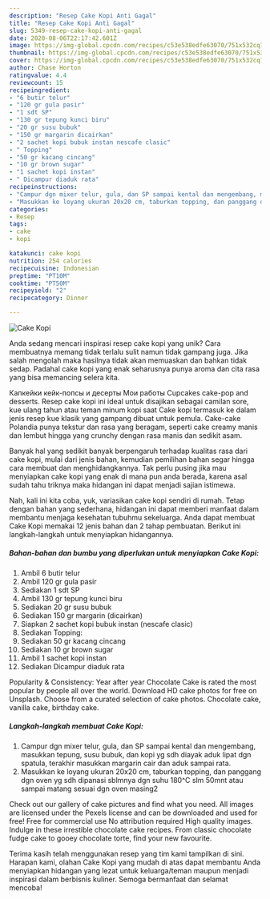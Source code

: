 ```yaml
---
description: "Resep Cake Kopi Anti Gagal"
title: "Resep Cake Kopi Anti Gagal"
slug: 5349-resep-cake-kopi-anti-gagal
date: 2020-08-06T22:17:42.601Z
image: https://img-global.cpcdn.com/recipes/c53e538edfe63070/751x532cq70/cake-kopi-foto-resep-utama.jpg
thumbnail: https://img-global.cpcdn.com/recipes/c53e538edfe63070/751x532cq70/cake-kopi-foto-resep-utama.jpg
cover: https://img-global.cpcdn.com/recipes/c53e538edfe63070/751x532cq70/cake-kopi-foto-resep-utama.jpg
author: Chase Horton
ratingvalue: 4.4
reviewcount: 15
recipeingredient:
- "6 butir telur"
- "120 gr gula pasir"
- "1 sdt SP"
- "130 gr tepung kunci biru"
- "20 gr susu bubuk"
- "150 gr margarin dicairkan"
- "2 sachet kopi bubuk instan nescafe clasic"
- " Topping"
- "50 gr kacang cincang"
- "10 gr brown sugar"
- "1 sachet kopi instan"
- " Dicampur diaduk rata"
recipeinstructions:
- "Campur dgn mixer telur, gula, dan SP sampai kental dan mengembang, masukkan tepung, susu bubuk, dan kopi yg sdh diayak aduk lipat dgn spatula, terakhir masukkan margarin cair dan aduk sampai rata."
- "Masukkan ke loyang ukuran 20x20 cm, taburkan topping, dan panggang dgn oven yg sdh dipanasi sblmnya dgn suhu 180^C slm 50mnt atau sampai matang sesuai dgn oven masing2"
categories:
- Resep
tags:
- cake
- kopi

katakunci: cake kopi 
nutrition: 254 calories
recipecuisine: Indonesian
preptime: "PT10M"
cooktime: "PT50M"
recipeyield: "2"
recipecategory: Dinner

---
```



![Cake Kopi](https://img-global.cpcdn.com/recipes/c53e538edfe63070/751x532cq70/cake-kopi-foto-resep-utama.jpg)

Anda sedang mencari inspirasi resep cake kopi yang unik? Cara membuatnya memang tidak terlalu sulit namun tidak gampang juga. Jika salah mengolah maka hasilnya tidak akan memuaskan dan bahkan tidak sedap. Padahal cake kopi yang enak seharusnya punya aroma dan cita rasa yang bisa memancing selera kita.

Капкейки кейк-попсы и десерты Мои работы Cupcakes cake-pop and desserts. Resep cake kopi ini ideal untuk disajikan sebagai camilan sore, kue ulang tahun atau teman minum kopi saat Cake kopi termasuk ke dalam jenis resep kue klasik yang gampang dibuat untuk pemula. Cake-cake Polandia punya tekstur dan rasa yang beragam, seperti cake creamy manis dan lembut hingga yang crunchy dengan rasa manis dan sedikit asam.

Banyak hal yang sedikit banyak berpengaruh terhadap kualitas rasa dari cake kopi, mulai dari jenis bahan, kemudian pemilihan bahan segar hingga cara membuat dan menghidangkannya. Tak perlu pusing jika mau menyiapkan cake kopi yang enak di mana pun anda berada, karena asal sudah tahu triknya maka hidangan ini dapat menjadi sajian istimewa.


Nah, kali ini kita coba, yuk, variasikan cake kopi sendiri di rumah. Tetap dengan bahan yang sederhana, hidangan ini dapat memberi manfaat dalam membantu menjaga kesehatan tubuhmu sekeluarga. Anda dapat membuat Cake Kopi memakai 12 jenis bahan dan 2 tahap pembuatan. Berikut ini langkah-langkah untuk menyiapkan hidangannya.

<!--inarticleads1-->

##### Bahan-bahan dan bumbu yang diperlukan untuk menyiapkan Cake Kopi:

1. Ambil 6 butir telur
1. Ambil 120 gr gula pasir
1. Sediakan 1 sdt SP
1. Ambil 130 gr tepung kunci biru
1. Sediakan 20 gr susu bubuk
1. Sediakan 150 gr margarin (dicairkan)
1. Siapkan 2 sachet kopi bubuk instan (nescafe clasic)
1. Sediakan  Topping:
1. Sediakan 50 gr kacang cincang
1. Sediakan 10 gr brown sugar
1. Ambil 1 sachet kopi instan
1. Sediakan  Dicampur diaduk rata


Popularity &amp; Consistency: Year after year Chocolate Cake is rated the most popular by people all over the world. Download HD cake photos for free on Unsplash. Choose from a curated selection of cake photos. Chocolate cake, vanilla cake, birthday cake. 

<!--inarticleads2-->

##### Langkah-langkah membuat Cake Kopi:

1. Campur dgn mixer telur, gula, dan SP sampai kental dan mengembang, masukkan tepung, susu bubuk, dan kopi yg sdh diayak aduk lipat dgn spatula, terakhir masukkan margarin cair dan aduk sampai rata.
1. Masukkan ke loyang ukuran 20x20 cm, taburkan topping, dan panggang dgn oven yg sdh dipanasi sblmnya dgn suhu 180^C slm 50mnt atau sampai matang sesuai dgn oven masing2


Check out our gallery of cake pictures and find what you need. All images are licensed under the Pexels license and can be downloaded and used for free! Free for commercial use No attribution required High quality images. Indulge in these irrestible chocolate cake recipes. From classic chocolate fudge cake to gooey chocolate torte, find your new favourite. 

Terima kasih telah menggunakan resep yang tim kami tampilkan di sini. Harapan kami, olahan Cake Kopi yang mudah di atas dapat membantu Anda menyiapkan hidangan yang lezat untuk keluarga/teman maupun menjadi inspirasi dalam berbisnis kuliner. Semoga bermanfaat dan selamat mencoba!
